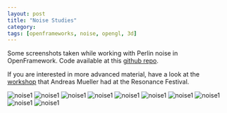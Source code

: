 ```yaml
---
layout: post
title: "Noise Studies"
category: 
tags: [openframeworks, noise, opengl, 3d]
---
```

Some screenshots taken while working with Perlin noise in OpenFramework. Code
available at this [github repo](https://github.com/edap/noise_landscape_example). 

If you are interested in more advanced material, have a look at the [workshop](https://github.com/andreasmuller/NoiseWorkshop) that Andreas Mueller had at the Resonance Festival.

![noise1](/assets/media/1.png)
![noise1](/assets/media/2.png)
![noise1](/assets/media/3.png)
![noise1](/assets/media/4.png)
![noise1](/assets/media/5.png)
![noise1](/assets/media/6.png)
![noise1](/assets/media/7.png)
![noise1](/assets/media/8.png)
![noise1](/assets/media/9.png)
![noise1](/assets/media/10.png)
